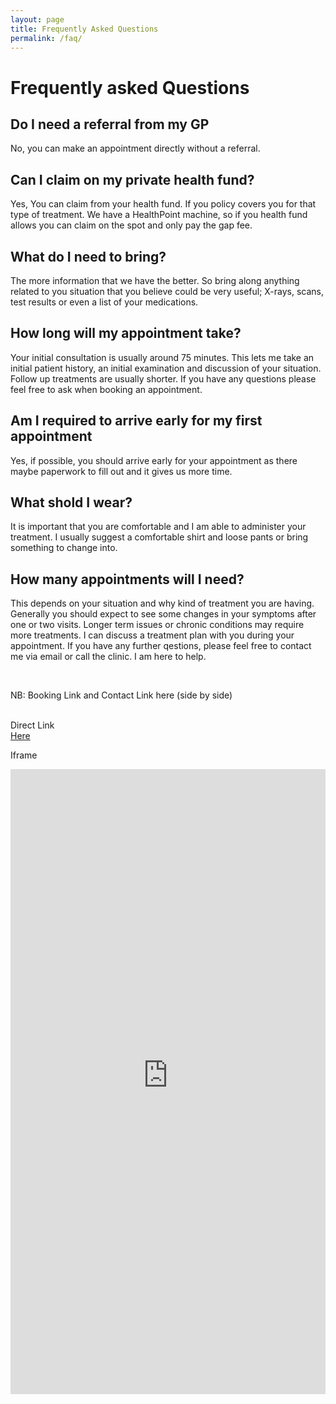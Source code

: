```yaml
---
layout: page
title: Frequently Asked Questions
permalink: /faq/
---
```



<h1> Frequently asked Questions</h1>

<h2> Do I need a referral from my GP</h2>
No, you can make an appointment directly without a referral.


<h2>Can I claim on my private health fund?</h2>
Yes, You can claim from your health fund. If you policy covers you for that type of treatment. We have a HealthPoint machine, so if you health fund allows you can claim on the spot and only pay the gap fee.

<h2>What do I need to bring?</h2>
The more information that we have the better. So bring along anything related to you situation that you believe could be very useful; X-rays, scans, test results or even a list of your medications.

<h2>How long will my appointment take?</h2>
Your initial consultation is usually around 75 minutes. This lets me take an initial patient history, an initial examination and discussion of your situation. Follow up treatments are usually shorter. If you have any questions please feel free to ask when booking an appointment.

<h2>Am I required to arrive early for my first appointment </h2>
Yes, if possible, you should arrive early for your appointment as there maybe paperwork to fill out and it gives us more time.





<h2> What shold I wear?</h2>

It is important that you are comfortable and I am able to administer your treatment. I usually suggest a comfortable shirt and loose pants or bring something to change into.


<h2>How many appointments will I need?</h2>

This depends on your situation and why kind of treatment you are having. Generally you should expect to see some changes in your symptoms after one or two visits. Longer term issues or chronic conditions may require more treatments. I can discuss a treatment plan with you during your appointment. If you have any further qestions, please feel free to contact me via email or call the clinic. I am here to help.


<br>

NB: Booking Link and Contact Link here (side by side)

<br>
Direct Link <br>
<a href="https://central-coast-body-mechanics.au1.cliniko.com/bookings?business_id=59092&practitioner_id=158654">Here</a>
<br>

Iframe <br>
<iframe id='cliniko-25928570' src='https://central-coast-body-mechanics.au1.cliniko.com/bookings?business_id=59092&practitioner_id=158654&embedded=true' frameborder='0' scrolling='auto' width='100%' height='1000' style='pointer-events: auto;'></iframe>
<script type='text/javascript'>
  window.addEventListener('message', function handleIFrameMessage (e) {
    var clinikoBookings = document.getElementById('cliniko-25928570');
    if (typeof e.data !== 'string') return;
    if (e.data.search('cliniko-bookings-resize') > -1) {
      var height = Number(e.data.split(':')[1]);
      clinikoBookings.style.height = height + 'px';
    }
    e.data.search('cliniko-bookings-page') > -1 && clinikoBookings.scrollIntoView();
  });
</script>
